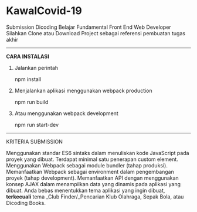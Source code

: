 # KawalCovid-19
Submission Dicoding Belajar Fundamental Front End Web Developer<br>
Silahkan Clone atau Download Project sebagai referensi pembuatan tugas akhir

--------------------------------------------------------------------

<b>CARA INSTALASI</b>
<ol>
<li> Jalankan perintah

npm install

<li> Menjalankan aplikasi menggunakan webpack production

npm run build

<li> Atau menggunakan webpack development

npm run start-dev
</ol>

------------------------------------------------------------------------------
KRITERIA SUBMISSION

Menggunakan standar ES6 sintaks dalam menuliskan kode JavaScript pada proyek yang dibuat.
Terdapat minimal satu penerapan custom element.
Menggunakan Webpack sebagai module bundler (tahap produksi).
Memanfaatkan Webpack sebagai environment dalam pengembangan proyek (tahap development).
Memanfaatkan API dengan menggunakan konsep AJAX dalam menampilkan data yang dinamis pada aplikasi yang dibuat.
Anda bebas menentukkan tema aplikasi yang ingin dibuat, <b>terkecuali</b> tema _Club Finder/_Pencarian Klub Olahraga, Sepak Bola, atau Dicoding Books.
